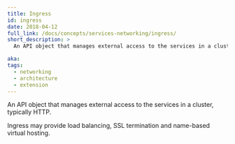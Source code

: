 ```yaml
---
title: Ingress
id: ingress
date: 2018-04-12
full_link: /docs/concepts/services-networking/ingress/
short_description: >
  An API object that manages external access to the services in a cluster, typically HTTP.

aka:
tags:
  - networking
  - architecture
  - extension
---
```


An API object that manages external access to the services in a cluster, typically HTTP.

<!--more-->

Ingress may provide load balancing, SSL termination and name-based virtual hosting.
